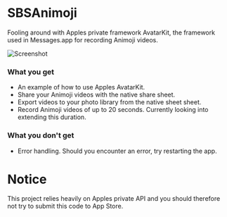# SBSAnimoji

Fooling around with Apples private framework AvatarKit, the framework used in Messages.app for recording Animoji videos.

![Screenshot](https://github.com/simonbs/SBSAnimoji/raw/master/screenshot.png)

### What you get

- An example of how to use Apples AvatarKit.
- Share your Animoji videos with the native share sheet.
- Export videos to your photo library from the native sheet sheet.
- Record Animoji videos of up to 20 seconds. Currently looking into extending this duration.


### What you don't get

- Error handling. Should you encounter an error, try restarting the app.

# Notice

This project relies heavily on Apples private API and you should therefore not try to submit this code to App Store.
